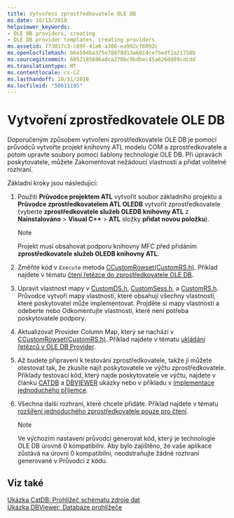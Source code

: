 ```yaml
---
title: Vytvoření zprostředkovatele OLE DB
ms.date: 10/13/2018
helpviewer_keywords:
- OLE DB providers, creating
- OLE DB provider templates, creating providers
ms.assetid: f73017c3-c89f-41a6-a306-ea992cf6092c
ms.openlocfilehash: b6e59dba375e78878d13a6014ce75edf2a21758b
ms.sourcegitcommit: 6052185696adca270bc9bdbec45a626dd89cdcdd
ms.translationtype: MT
ms.contentlocale: cs-CZ
ms.lasthandoff: 10/31/2018
ms.locfileid: "50611195"
---
```

# <a name="creating-an-ole-db-provider"></a>Vytvoření zprostředkovatele OLE DB

Doporučeným způsobem vytvoření zprostředkovatele OLE DB je pomocí průvodců vytvořte projekt knihovny ATL modelu COM a zprostředkovatele a potom upravte soubory pomocí šablony technologie OLE DB. Při úpravách poskytovatele, můžete Zakomentovat nežádoucí vlastnosti a přidat volitelné rozhraní.

Základní kroky jsou následující:

1. Použití **Průvodce projektem ATL** vytvořit soubor základního projektu a **Průvodce zprostředkovatelem ATL OLEDB** vytvořit zprostředkovatele (vyberte **zprostředkovatele služeb OLEDB knihovny ATL** z **Nainstalováno** > **Visual C++** > **ATL** složky **přidat novou položku**).

   > [!NOTE]
   > Projekt musí obsahovat podporu knihovny MFC před přidáním **zprostředkovatele služeb OLEDB knihovny ATL**.

1. Změňte kód v `Execute` metoda [CCustomRowset(CustomRS.h)](cmyproviderrowset-myproviderrs-h.md). Příklad najdete v tématu [čtení řetězce do zprostředkovatele OLE DB](../../data/oledb/reading-strings-into-the-ole-db-provider.md).

1. Upravit vlastnost mapy v [CustomDS.h](cmyprovidersource-myproviderds-h.md), [CustomSess.h](cmyprovidersession-myprovidersess-h.md), a [CustomRS.h](cmyproviderrowset-myproviderrs-h.md). Průvodce vytvoří mapy vlastností, které obsahují všechny vlastnosti, které poskytovatel může implementovat. Projděte si mapy vlastností a odeberte nebo Odkomentujte vlastnosti, které není potřeba poskytovatele podpory.

1. Aktualizovat Provider Column Map, který se nachází v [CCustomRowset(CustomRS.h)](cmyproviderrowset-myproviderrs-h.md). Příklad najdete v tématu [ukládání řetězců v OLE DB Provider](../../data/oledb/storing-strings-in-the-ole-db-provider.md).

1. Až budete připravení k testování zprostředkovatele, takže ji můžete otestovat tak, že zkusíte najít poskytovatele ve výčtu zprostředkovatele. Příklady testovací kód, který najde poskytovatele ve výčtu, najdete v článku [CATDB](https://github.com/Microsoft/VCSamples/tree/master/VC2008Samples/ATL/OLEDB/Consumer/catdb) a [DBVIEWER](https://github.com/Microsoft/VCSamples/tree/master/VC2008Samples/ATL/OLEDB/Consumer/dbviewer) ukázky nebo v příkladu v [Implementace jednoduchého příjemce](../../data/oledb/implementing-a-simple-consumer.md).

1. Všechna další rozhraní, které chcete přidáte. Příklad najdete v tématu [rozšíření jednoduchého zprostředkovatele pouze pro čtení](../../data/oledb/enhancing-the-simple-read-only-provider.md).

   > [!NOTE]
   > Ve výchozím nastavení průvodci generovat kód, který je technologie OLE DB úrovně 0 kompatibilní. Aby bylo zajištěno, že vaše aplikace zůstává na úrovni 0 kompatibilní, neodstraňujte žádné rozhraní generované v Průvodci z kódu.

## <a name="see-also"></a>Viz také

[Ukázka CatDB: Prohlížeč schématu zdroje dat](https://github.com/Microsoft/VCSamples/tree/master/VC2008Samples/ATL/OLEDB/Consumer/catdb)<br/>
[Ukázka DBViewer: Databáze prohlížeče](https://github.com/Microsoft/VCSamples/tree/master/VC2008Samples/ATL/OLEDB/Consumer/dbviewer)
